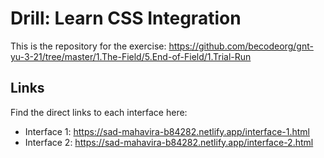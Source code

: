 # Drill: Learn CSS Integration

This is the repository for the exercise: https://github.com/becodeorg/gnt-yu-3-21/tree/master/1.The-Field/5.End-of-Field/1.Trial-Run

## Links

Find the direct links to each interface here:

- Interface 1: https://sad-mahavira-b84282.netlify.app/interface-1.html
- Interface 2: https://sad-mahavira-b84282.netlify.app/interface-2.html
